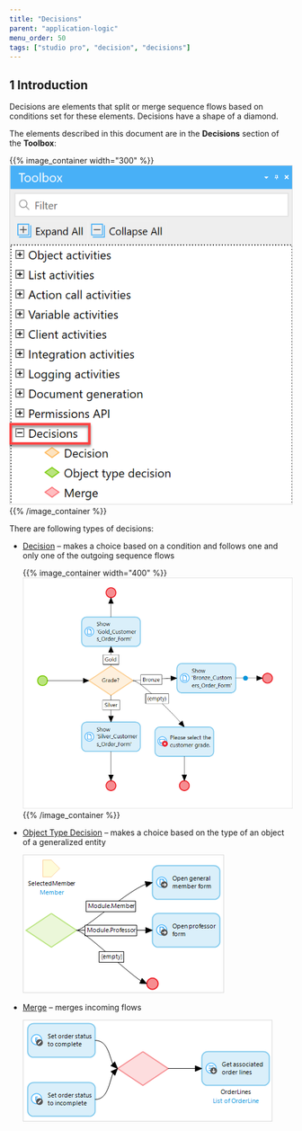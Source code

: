 ```yaml
---
title: "Decisions"
parent: "application-logic"
menu_order: 50
tags: ["studio pro", "decision", "decisions"]
---
```


## 1 Introduction
Decisions are elements that split or merge sequence flows based on conditions set for these elements. Decisions have a shape of a diamond.

The elements described in this document are in the **Decisions** section of the **Toolbox**:

{{% image_container width="300" %}}
![Decisions](attachments/decisions/decisions.png)
{{% /image_container %}}

There are following types of decisions:

* [Decision](decision) – makes a choice based on a condition and follows one and only one of the outgoing sequence flows

	{{% image_container width="400" %}}![](attachments/decisions/decision-example.png){{% /image_container %}}

* [Object Type Decision](object-type-decision) – makes a choice based on the type of an object of a generalized entity

	![](attachments/decisions/object-type-decision.png)

* [Merge](merge) – merges incoming flows 

	![](attachments/decisions/merge.png)
